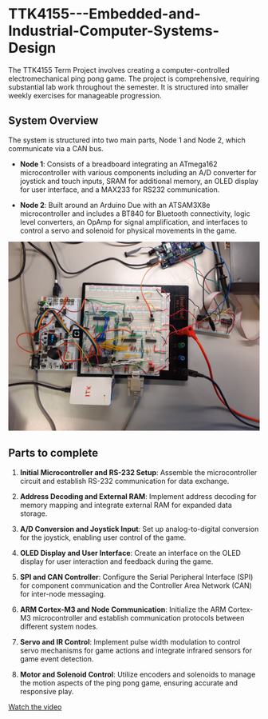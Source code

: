 # TTK4155---Embedded-and-Industrial-Computer-Systems-Design
The TTK4155 Term Project involves creating a computer-controlled electromechanical ping pong game. The project is comprehensive, requiring substantial lab work throughout the semester. It is structured into smaller weekly exercises for manageable progression.

## System Overview
The system is structured into two main parts, Node 1 and Node 2, which communicate via a CAN bus.

- **Node 1**: Consists of a breadboard integrating an ATmega162 microcontroller with various components including an A/D converter for joystick and touch inputs, SRAM for additional memory, an OLED display for user interface, and a MAX233 for RS232 communication.

- **Node 2**: Built around an Arduino Due with an ATSAM3X8e microcontroller and includes a BT840 for Bluetooth connectivity, logic level converters, an OpAmp for signal amplification, and interfaces to control a servo and solenoid for physical movements in the game.

![alt text](https://github.com/jecan95/TTK4155---Embedded-and-Industrial-Computer-Systems-Design/blob/main/Images/20231115_144630.jpg)

## Parts to complete

1. **Initial Microcontroller and RS-232 Setup**: Assemble the microcontroller circuit and establish RS-232 communication for data exchange.

2. **Address Decoding and External RAM**: Implement address decoding for memory mapping and integrate external RAM for expanded data storage.

3. **A/D Conversion and Joystick Input**: Set up analog-to-digital conversion for the joystick, enabling user control of the game.

4. **OLED Display and User Interface**: Create an interface on the OLED display for user interaction and feedback during the game.

5. **SPI and CAN Controller**: Configure the Serial Peripheral Interface (SPI) for component communication and the Controller Area Network (CAN) for inter-node messaging.

6. **ARM Cortex-M3 and Node Communication**: Initialize the ARM Cortex-M3 microcontroller and establish communication protocols between different system nodes.

7. **Servo and IR Control**: Implement pulse width modulation to control servo mechanisms for game actions and integrate infrared sensors for game event detection.

8. **Motor and Solenoid Control**: Utilize encoders and solenoids to manage the motion aspects of the ping pong game, ensuring accurate and responsive play.

[Watch the video](https://youtu.be/vt5fpE0bzSY)




